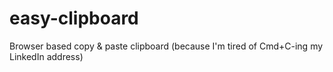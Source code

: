 # easy-clipboard
Browser based copy &amp; paste clipboard (because I'm tired of Cmd+C-ing my LinkedIn address)
